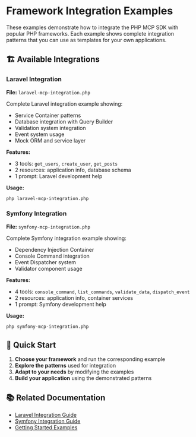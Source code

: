 # Framework Integration Examples

These examples demonstrate how to integrate the PHP MCP SDK with popular PHP frameworks. Each example shows complete integration patterns that you can use as templates for your own applications.

## 🏗️ Available Integrations

### Laravel Integration

**File:** `laravel-mcp-integration.php`

Complete Laravel integration example showing:

- Service Container patterns
- Database integration with Query Builder
- Validation system integration
- Event system usage
- Mock ORM and service layer

**Features:**

- 3 tools: `get_users`, `create_user`, `get_posts`
- 2 resources: application info, database schema
- 1 prompt: Laravel development help

**Usage:**

```bash
php laravel-mcp-integration.php
```

### Symfony Integration

**File:** `symfony-mcp-integration.php`

Complete Symfony integration example showing:

- Dependency Injection Container
- Console Command integration
- Event Dispatcher system
- Validator component usage

**Features:**

- 4 tools: `console_command`, `list_commands`, `validate_data`, `dispatch_event`
- 2 resources: application info, container services
- 1 prompt: Symfony development help

**Usage:**

```bash
php symfony-mcp-integration.php
```

## 🚀 Quick Start

1. **Choose your framework** and run the corresponding example
2. **Explore the patterns** used for integration
3. **Adapt to your needs** by modifying the examples
4. **Build your application** using the demonstrated patterns

## 📚 Related Documentation

- [Laravel Integration Guide](../../docs/guides/integrations/laravel-integration.md)
- [Symfony Integration Guide](../../docs/guides/integrations/symfony-integration.md)
- [Getting Started Examples](../getting-started/README.md)
